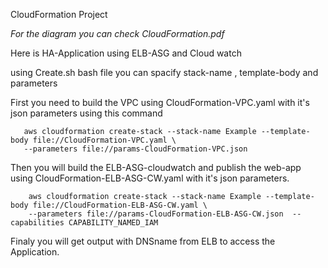 CloudFormation Project 

*For the diagram you can check CloudFormation.pdf*

Here is HA-Application using ELB-ASG and Cloud watch 

using Create.sh bash file you can spacify stack-name , template-body and parameters

First you need to build the VPC using CloudFormation-VPC.yaml with it's json parameters using this command 

       aws cloudformation create-stack --stack-name Example --template-body file://CloudFormation-VPC.yaml \
       --parameters file://params-CloudFormation-VPC.json  

Then you will build the ELB-ASG-cloudwatch and publish the web-app using 
CloudFormation-ELB-ASG-CW.yaml with it's json parameters.

        aws cloudformation create-stack --stack-name Example --template-body file://CloudFormation-ELB-ASG-CW.yaml \
        --parameters file://params-CloudFormation-ELB-ASG-CW.json  --capabilities CAPABILITY_NAMED_IAM


Finaly you will get output with DNSname from ELB to access the Application. 


